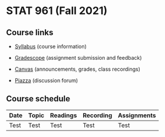 # STAT 961 (Fall 2021)

## Course links

- [Syllabus](https://github.com/Katsevich-Teaching/stat-961-fall-2021/blob/main/Syllabus.pdf) (course information)

- [Gradescope](https://www.gradescope.com/courses/284562) (assignment submission and feedback)

- [Canvas](https://canvas.upenn.edu/courses/1597407) (announcements, grades, class recordings)

- [Piazza]() (discussion forum)

## Course schedule

Date | Topic | Readings | Recording | Assignments
:---|:---|:---|:---|:---
Test | Test | Test | Test | Test
